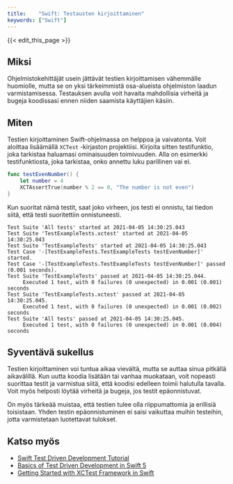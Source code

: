 ```yaml
---
title:    "Swift: Testausten kirjoittaminen"
keywords: ["Swift"]
---
```


{{< edit_this_page >}}

## Miksi

Ohjelmistokehittäjät usein jättävät testien kirjoittamisen vähemmälle huomiolle, mutta se on yksi tärkeimmistä osa-alueista ohjelmiston laadun varmistamisessa. Testauksen avulla voit havaita mahdollisia virheitä ja bugeja koodissasi ennen niiden saamista käyttäjien käsiin. 

## Miten

Testien kirjoittaminen Swift-ohjelmassa on helppoa ja vaivatonta. Voit aloittaa lisäämällä `XCTest` -kirjaston projektiisi. Kirjoita sitten testifunktio, joka tarkistaa haluamasi ominaisuuden toimivuuden. Alla on esimerkki testifunktiosta, joka tarkistaa, onko annettu luku parillinen vai ei.

```Swift
func testEvenNumber() {
    let number = 4
    XCTAssertTrue(number % 2 == 0, "The number is not even")
}
```

Kun suoritat nämä testit, saat joko virheen, jos testi ei onnistu, tai tiedon siitä, että testi suoritettiin onnistuneesti.

```
Test Suite 'All tests' started at 2021-04-05 14:30:25.043
Test Suite 'TestExampleTests.xctest' started at 2021-04-05 14:30:25.043
Test Suite 'TestExampleTests' started at 2021-04-05 14:30:25.043
Test Case '-[TestExampleTests.TestExampleTests testEvenNumber]' started.
Test Case '-[TestExampleTests.TestExampleTests testEvenNumber]' passed (0.001 seconds).
Test Suite 'TestExampleTests' passed at 2021-04-05 14:30:25.044.
	 Executed 1 test, with 0 failures (0 unexpected) in 0.001 (0.001) seconds
Test Suite 'TestExampleTests.xctest' passed at 2021-04-05 14:30:25.045.
	 Executed 1 test, with 0 failures (0 unexpected) in 0.001 (0.002) seconds
Test Suite 'All tests' passed at 2021-04-05 14:30:25.045.
	 Executed 1 test, with 0 failures (0 unexpected) in 0.001 (0.004) seconds
```

## Syventävä sukellus

Testien kirjoittaminen voi tuntua aikaa vievältä, mutta se auttaa sinua pitkällä aikavälillä. Kun uutta koodia lisätään tai vanhaa muokataan, voit nopeasti suorittaa testit ja varmistua siitä, että koodisi edelleen toimii halutulla tavalla. Voit myös helposti löytää virheitä ja bugeja, jos testit epäonnistuvat.

On myös tärkeää muistaa, että testien tulee olla riippumattomia ja erillisiä toisistaan. Yhden testin epäonnistuminen ei saisi vaikuttaa muihin testeihin, jotta varmistetaan luotettavat tulokset.

## Katso myös

- [Swift Test Driven Development Tutorial](https://www.raywenderlich.com/960290-ios-unit-testing-and-ui-testing-tutorial)
- [Basics of Test Driven Development in Swift 5](https://medium.com/sis-software-engineering/basics-of-test-driven-development-in-swift-5-d8d876b19db6)
- [Getting Started with XCTest Framework in Swift](https://learnappmaking.com/xctest-testing-swift-how-to/)